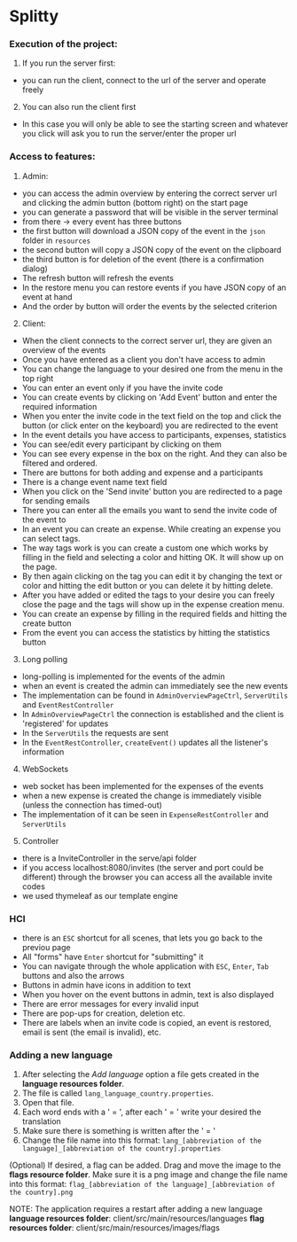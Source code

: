 # Splitty

### Execution of the project:
1. If you run the server first:
- you can run the client, connect to the url of the server and operate freely
2. You can also run the client first
- In this case you will only be able to see the starting screen and whatever you click will ask you to run the server/enter the proper url

### Access to features:
1. Admin:
- you can access the admin overview by entering the correct server url and clicking the admin button (bottom right) on the start page
- you can generate a password that will be visible in the server terminal
- from there -> every event has three buttons
- the first button will download a JSON copy of the event in the `json` folder in `resources`
- the second button will copy a JSON copy of the event on the clipboard
- the third button is for deletion of the event (there is a confirmation dialog)
- The refresh button will refresh the events
- In the restore menu you can restore events if you have JSON copy of an event at hand
- And the order by button will order the events by the selected criterion

2. Client:
- When the client connects to the correct server url, they are given an overview of the events
- Once you have entered as a client you don't have access to admin
- You can change the language to your desired one from the menu in the top right
- You can enter an event only if you have the invite code
- You can create events by clicking on 'Add Event' button and enter the required information
- When you enter the invite code in the text field on the top and click the button (or click enter on the keyboard) you are redirected to the event
- In the event details you have access to participants, expenses, statistics
- You can see/edit every participant by clicking on them
- You can see every expense in the box on the right. And they can also be filtered and ordered.
- There are buttons for both adding and expense and a participants
- There is a change event name text field
- When you click on the 'Send invite' button you are redirected to a page for sending emails
- There you can enter all the emails you want to send the invite code of the event to
- In an event you can create an expense. While creating an expense you can select tags.
- The way tags work is you can create a custom one which works by filling in the field and selecting a color and hitting OK. It will show up on the page.
- By then again clicking on the tag you can edit it by changing the text or color and hitting the edit button or you can delete it by hitting delete.
- After you have added or edited the tags to your desire you can freely close the page and the tags will show up in the expense creation menu.
- You can create an expense by filling in the required fields and hitting the create button
- From the event you can access the statistics by hitting the statistics button

3. Long polling
- long-polling is implemented for the events of the admin
- when an event is created the admin can immediately see the new events
- The implementation can be found in `AdminOverviewPageCtrl`, `ServerUtils` and `EventRestController`
- In `AdminOverviewPageCtrl` the connection is established and the client is 'registered' for updates
- In the `ServerUtils` the requests are sent
- In the `EventRestController`, `createEvent()` updates all the listener's information

4. WebSockets
- web socket has been implemented for the expenses of the events
- when a new expense is created the change is immediately visible (unless the connection has timed-out)
- The implementation of it can be seen in `ExpenseRestController` and `ServerUtils`

5. Controller
- there is a InviteController in the serve/api folder
- if you access localhost:8080/invites (the server and port could be different) through the browser you can access all the available invite codes
- we used thymeleaf as our template engine

### HCI
- there is an `ESC` shortcut for all scenes, that lets you go back to the previou page
- All "forms" have `Enter` shortcut for "submitting" it
- You can navigate through the whole application with `ESC`, `Enter`, `Tab` buttons and also the arrows
- Buttons in admin have icons in addition to text
- When you hover on the event buttons in admin, text is also displayed
- There are error messages for every invalid input
- There are pop-ups for creation, deletion etc.
- There are labels when an invite code is copied, an event is restored, email is sent (the email is invalid), etc.

### Adding a new language
1. After selecting the _Add language_ option a file gets created in the **language resources folder**.
2. The file is called `lang_language_country.properties`.
3. Open that file.
4. Each word ends with a ' = ', after each ' = ' write your desired the translation
5. Make sure there is something is written after the ' = '
6. Change the file name into this format: `lang_[abbreviation of the language]_[abbreviation of the country].properties`

(Optional) If desired, a flag can be added. Drag and move the image to the **flags resource folder**.
Make sure it is a png image and change the file name into this format: `flag_[abbreviation of the language]_[abbreviation of the country].png`

NOTE: The application requires a restart after adding a new language
**language resources folder**: client/src/main/resources/languages
**flag resources folder**: client/src/main/resources/images/flags

